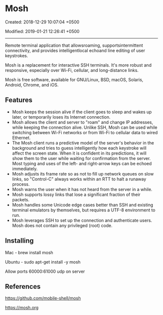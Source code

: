 # Mosh

Created: 2018-12-29 10:07:04 +0500

Modified: 2019-01-21 12:26:41 +0500

---

Remote terminal application that allowsroaming, supportsintermittent connectivity, and provides intelligentlocal echoand line editing of user keystrokes.

Mosh is a replacement for interactive SSH terminals. It's more robust and responsive, especially over Wi-Fi, cellular, and long-distance links.

Mosh is free software, available for GNU/Linux, BSD, macOS, Solaris, Android, Chrome, and iOS.

## Features

- Mosh keeps the session alive if the client goes to sleep and wakes up later, or temporarily loses its Internet connection.
- Mosh allows the client and server to "roam" and change IP addresses, while keeping the connection alive. Unlike SSH, Mosh can be used while switching between Wi-Fi networks or from Wi-Fi to cellular data to wired Ethernet.
- The Mosh client runs a predictive model of the server's behavior in the background and tries to guess intelligently how each keystroke will affect the screen state. When it is confident in its predictions, it will show them to the user while waiting for confirmation from the server. Most typing and uses of the left- and right-arrow keys can be echoed immediately.
- Mosh adjusts its frame rate so as not to fill up network queues on slow links, so "Control-C" always works within an RTT to halt a runaway process.
- Mosh warns the user when it has not heard from the server in a while.
- Mosh supports lossy links that lose a significant fraction of their packets.
- Mosh handles some Unicode edge cases better than SSH and existing terminal emulators by themselves, but requires a UTF-8 environment to run.
- Mosh leverages SSH to set up the connection and authenticate users. Mosh does not contain any privileged (root) code.

## Installing

Mac - brew install mosh

Ubuntu - sudo apt-get install -y mosh

Allow ports 60000:61000 udp on server

## References

<https://github.com/mobile-shell/mosh>

<https://mosh.org>
